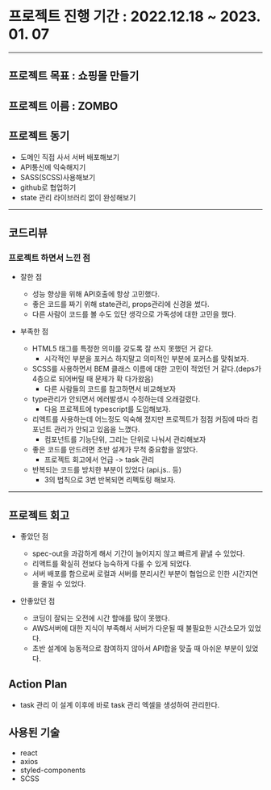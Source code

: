 # 프로젝트 진행 기간 : 2022.12.18 ~ 2023. 01. 07
---------------------------------------------


## 프로젝트 목표 : 쇼핑몰 만들기
## 프로젝트 이름 : ZOMBO
## 프로젝트 동기
- 도메인 직접 사서 서버 배포해보기
- API통신에 익숙해지기
- SASS(SCSS)사용해보기
- github로 협업하기
- state 관리 라이브러리 없이 완성해보기
-----------------------------------------
## 코드리뷰
### 프로젝트 하면서 느낀 점
- 잘한 점 
  - 성능 향상을 위해 API호출에 항상 고민했다.
  - 좋은 코드를 짜기 위해 state관리, props관리에 신경을 썼다.
  - 다른 사람이 코드를 볼 수도 있단 생각으로 가독성에 대한 고민을 했다.

- 부족한 점
  - HTML5 태그를 특정한 의미를 갖도록 잘 쓰지 못했던 거 같다. 
    + 시각적인 부분을 포커스 하지말고 의미적인 부분에 포커스를 맞춰보자.
  - SCSS를 사용하면서 BEM 클래스 이름에 대한 고민이 적었던 거 같다.(deps가 4층으로 되어버릴 때 문제가 확 다가왔음)
    + 다른 사람들의 코드를 참고하면서 비교해보자
  - type관리가 안되면서 에러발생시 수정하는데 오래걸렸다. 
    + 다음 프로젝트에 typescript를 도입해보자.
  - 리액트를 사용하는데 어느정도 익숙해 졌지만 프로젝트가 점점 커짐에 따라 컴포넌트 관리가 안되고 있음을 느꼈다. 
    + 컴포넌트를 기능단위, 그리는 단위로 나눠서 관리해보자
  - 좋은 코드를 만드려면 초반 설계가 무척 중요함을 알았다. 
    + 프로젝트 회고에서 언급 -> task 관리 
  - 반복되는 코드를 방치한 부분이 있었다 (api.js.. 등) 
    + 3의 법칙으로 3번 반복되면 리펙토링 해보자.

--------------------------------------
## 프로젝트 회고
- 좋았던 점
  - spec-out을 과감하게 해서 기간이 늘어지지 않고 빠르게 끝낼 수 있었다.
  - 리액트를 확실히 전보다 능숙하게 다룰 수 있게 되었다.
  - 서버 배포를 함으로써 로컬과 서버를 분리시킨 부분이 협업으로 인한 시간지연을 줄일 수 있었다.
  
- 안좋았던 점
  - 코딩이 잘되는 오전에 시간 할애를 많이 못했다.
  - AWS서버에 대한 지식이 부족해서 서버가 다운될 때 불필요한 시간소모가 있었다.
  - 초반 설계에 능동적으로 참여하지 않아서 API합을 맞출 때 아쉬운 부분이 있었다.
 
## Action Plan
- task 관리
 이 설계 이후에 바로 task 관리 엑셀을 생성하여 관리한다.
 
 
 
## 사용된 기술
- react
- axios
- styled-components
- SCSS

